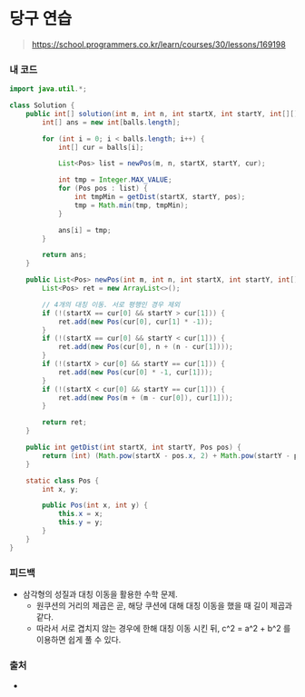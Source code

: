 # 당구 연습

> https://school.programmers.co.kr/learn/courses/30/lessons/169198

### 내 코드

```java
import java.util.*;

class Solution {
    public int[] solution(int m, int n, int startX, int startY, int[][] balls) {
        int[] ans = new int[balls.length];

        for (int i = 0; i < balls.length; i++) {
            int[] cur = balls[i];

            List<Pos> list = newPos(m, n, startX, startY, cur);

            int tmp = Integer.MAX_VALUE;
            for (Pos pos : list) {
                int tmpMin = getDist(startX, startY, pos);
                tmp = Math.min(tmp, tmpMin);
            }

            ans[i] = tmp;
        }

        return ans;
    }

    public List<Pos> newPos(int m, int n, int startX, int startY, int[] cur) {
        List<Pos> ret = new ArrayList<>();

        // 4개의 대칭 이동. 서로 평행인 경우 제외
        if (!(startX == cur[0] && startY > cur[1])) {
            ret.add(new Pos(cur[0], cur[1] * -1));
        }
        if (!(startX == cur[0] && startY < cur[1])) {
            ret.add(new Pos(cur[0], n + (n - cur[1])));
        }
        if (!(startX > cur[0] && startY == cur[1])) {
            ret.add(new Pos(cur[0] * -1, cur[1]));
        }
        if (!(startX < cur[0] && startY == cur[1])) {
            ret.add(new Pos(m + (m - cur[0]), cur[1]));
        }

        return ret;
    }

    public int getDist(int startX, int startY, Pos pos) {
        return (int) (Math.pow(startX - pos.x, 2) + Math.pow(startY - pos.y, 2));
    }

    static class Pos {
        int x, y;

        public Pos(int x, int y) {
            this.x = x;
            this.y = y;
        }
    }
}
```

### 피드백

- 삼각형의 성질과 대칭 이동을 활용한 수학 문제.
    - 원쿠션의 거리의 제곱은 곧, 해당 쿠션에 대해 대칭 이동을 했을 때 길이 제곱과 같다.
    - 따라서 서로 겹치지 않는 경우에 한해 대칭 이동 시킨 뒤, c^2 = a^2 + b^2 를 이용하면 쉽게 풀 수 있다.

### 출처

- 